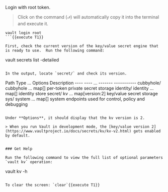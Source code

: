 Login with root token.

> Click on the command (`⮐`) will automatically copy it into the terminal and execute it.

```
vault login root
```{{execute T1}}

First, check the current version of the key/value secret engine that is ready to use.  Run the following command:

```
vault secrets list -detailed
```{{execute T1}}

In the output, locate `secret/` and check its version.

```
Path          Type         ...    Options           Description
----          ----         ...    -------           -----------
cubbyhole/    cubbyhole    ...    map[]             per-token private secret storage
identity/     identity     ...    map[]             identity store
secret/       kv           ...    map[version:2]    key/value secret storage
sys/          system       ...    map[]             system endpoints used for control, policy and debugging
```

Under **Options**, it should display that the kv version is 2.  

> When you run Vault in development mode, the [key/value version 2](https://www.vaultproject.io/docs/secrets/kv/kv-v2.html) gets enabled by default.  


### Get Help

Run the following command to view the full list of optional parameters `vault kv` operation:

```
vault kv -h
```{{execute T1}}

To clear the screen: `clear`{{execute T1}}
